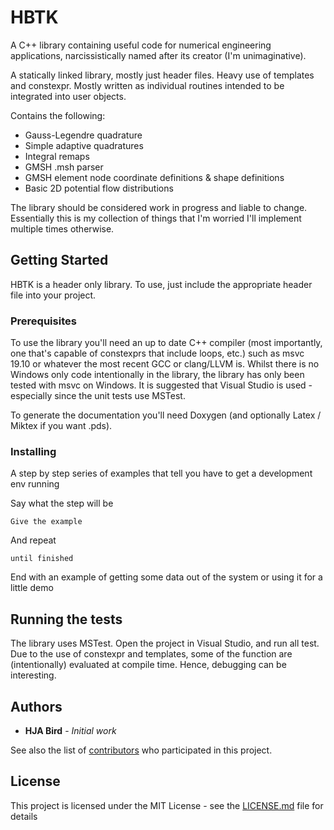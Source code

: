 # HBTK
A C++ library containing useful code for numerical engineering applications,
narcissistically named after its creator (I'm unimaginative).

A statically linked library, mostly just header files. Heavy use of templates
and constexpr. Mostly written as individual routines intended to be integrated into 
user objects.

Contains the following:
- Gauss-Legendre quadrature
- Simple adaptive quadratures
- Integral remaps
- GMSH .msh parser
- GMSH element node coordinate definitions & shape definitions
- Basic 2D potential flow distributions

The library should be considered work in progress and liable to change. Essentially this is my
collection of things that I'm worried I'll implement multiple times otherwise.

## Getting Started

HBTK is a header only library. To use, just include the appropriate header file into your project.

### Prerequisites

To use the library you'll need an up to date C++ compiler (most importantly, one that's capable
of constexprs that include loops, etc.) such as msvc 19.10 or whatever the most recent GCC or
clang/LLVM is. Whilst there is no Windows only code intentionally in the library, the library
has only been tested with msvc on Windows. It is suggested that Visual Studio is used - 
especially since the unit tests use MSTest.

To generate the documentation you'll need Doxygen (and optionally Latex / Miktex if
you want .pds).

### Installing

A step by step series of examples that tell you have to get a development env running

Say what the step will be

```
Give the example
```

And repeat

```
until finished
```

End with an example of getting some data out of the system or using it for a little demo

## Running the tests

The library uses MSTest. Open the project in Visual Studio, and run all test.
Due to the use of constexpr and templates, some of the function are (intentionally)
evaluated at compile time. Hence, debugging can be interesting.

## Authors

* **HJA Bird** - *Initial work*

See also the list of [contributors](https://github.com/hjabird/Quad1D/contributors) who participated in this project.

## License

This project is licensed under the MIT License - see the [LICENSE.md](LICENSE.md) file for details
